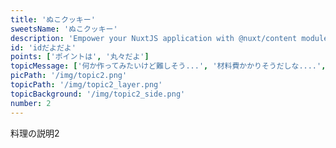 ```yaml
---
title: 'ぬこクッキー'
sweetsName: 'ぬこクッキー'
description: 'Empower your NuxtJS application with @nuxt/content module: write in a content/ directory and fetch your Markdown, JSON, YAML and CSV files through a MongoDB like API, acting as a Git-based Headless CMS.'
id: 'idだよだよ'
points: ['ポイントは', '丸々だよ']
topicMessage: ['何か作ってみたいけど難しそう...', '材料費かかりそうだしな....','なんて不安をお持ちの方！','今回は”単純・節約・短時間”でできるお菓子を集めました！']
picPath: '/img/topic2.png'
topicPath: '/img/topic2_layer.png'
topicBackground: '/img/topic2_side.png'
number: 2
---
```


料理の説明2
